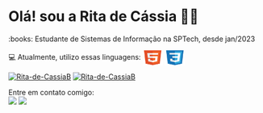  # Olá! sou a Rita de Cássia 👩‍💻

   <div>
      :books: Estudante de Sistemas de Informação na       SPTech, desde jan/2023 <br/>
 
 :computer: Atualmente, utilizo essas linguagens: <img align="center" alt="Rita-HTML" height="30" width="40" src="https://raw.githubusercontent.com/devicons/devicon/master/icons/html5/html5-original.svg">
    <img align="center" alt="Rita-CSS" height="30" width="40" src="https://raw.githubusercontent.com/devicons/devicon/master/icons/css3/css3-original.svg">

   <div/>
  
 
[![Rita-de-CassiaB](https://github-readme-stats.vercel.app/api?username=Rita-de-CassiaB&layout=compact&theme=dracula)](https://github.com/Rita-de-CassiaB/github-readme-stats)  [![Rita-de-CassiaB](https://github-readme-stats.vercel.app/api/top-langs/?username=Rita-de-CassiaB&layout=compact&theme=dracula)](https://github.com/Rita-de-CassiaB/github-readme-stats)
  
  
  <div>
   Entre em contato comigo: <br/>
  <a href = "mailto:rita.barbosa@sptech.school"><img src="https://img.shields.io/badge/-Gmail-%23333?style=for-the-badge&logo=gmail&logoColor=pink" target="_blank"></a> <a href="https://https://www.linkedin.com/in/rita-de-cassia-barbosa/" target="_blank"><img src="https://img.shields.io/badge/-LinkedIn-%230077B5?style=for-the-badge&logo=linkedin&logoColor=white" target="_blank"></a>
  <div/>
